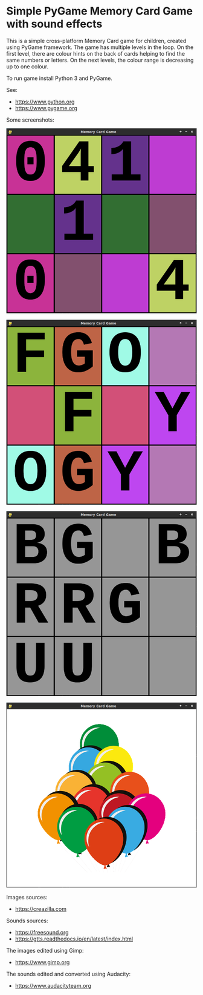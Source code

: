 # Simple PyGame Memory Card Game with sound effects

This is a simple cross-platform Memory Card game for children, created using PyGame framework.
The game has multiple levels in the loop.
On the first level, there are colour hints on the back of cards helping to find the same numbers or letters.
On the next levels, the colour range is decreasing up to one colour.

To run game install Python 3 and PyGame.

See: 
* https://www.python.org
* https://www.pygame.org

Some screenshots:


![Screenshot1](./screenshots/01.png?raw=true)


![Screenshot2](./screenshots/04.png?raw=true)


![Screenshot5](./screenshots/05.png?raw=true)


![Screenshot6](./screenshots/06.png?raw=true)


Images sources: 
* https://creazilla.com

Sounds sources:
* https://freesound.org
* https://gtts.readthedocs.io/en/latest/index.html

The images edited using Gimp:
* https://www.gimp.org

The sounds edited and converted using Audacity:
* https://www.audacityteam.org
